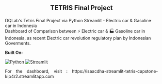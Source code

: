 ## <p align=center> TETRIS Final Project
DQLab's Tetris Final Project via Python Streamlit - Electric car & Gasoline car in Indonesia <br/>
Dashboard of Comparison between ⚡ Electric car & 🏭 Gasoline car in Indonesia, as recent Electric car revolution regulatory plan by Indonesian Goverments. <br/>
<p align=justify> </>

**Built On:**
<p align=justify> 
  <a href="" target="_blank"><img alt="Python" src="https://img.shields.io/badge/Python-FFD43B?style=for-the-badge&logo=python&logoColor=blue"/></a> 
  <a href="" target="_blank"><img alt="Streamlit" src="https://img.shields.io/badge/Streamlit-FF4B4B?style=for-the-badge&logo=Streamlit&logoColor=white"/></a> 
<br/>
<p align=justify> </>
For the dashboard, visit : https://isaacdha-streamlit-tetris-capstone-kip4r2.streamlitapp.com

